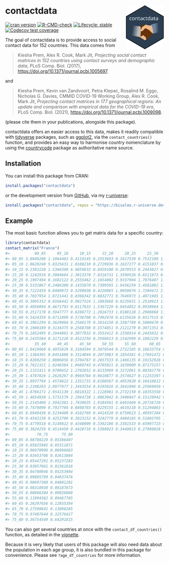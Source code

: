
<!-- README.md is generated from README.Rmd. Please edit that file -->

# contactdata <img src="man/figures/logo.svg" align="right" alt="" width="120" />

<!-- badges: start -->

[![cran
version](https://www.r-pkg.org/badges/version-ago/contactdata)](https://cran.r-project.org/package=contactdata/)
[![R-CMD-check](https://github.com/Bisaloo/contactdata/actions/workflows/R-CMD-check.yaml/badge.svg)](https://github.com/Bisaloo/contactdata/actions/workflows/R-CMD-check.yaml)
[![Lifecycle:
stable](https://img.shields.io/badge/lifecycle-stable-brightgreen.svg)](https://lifecycle.r-lib.org/articles/stages.html)
[![Codecov test
coverage](https://codecov.io/gh/Bisaloo/contactdata/branch/main/graph/badge.svg)](https://codecov.io/gh/Bisaloo/contactdata?branch=main)
<!-- badges: end -->

The goal of contactdata is to provide access to social contact data for
152 countries. This data comes from

> Kiesha Prem, Alex R. Cook, Mark Jit, *Projecting social contact
> matrices in 152 countries using contact surveys and demographic data*,
> PLoS Comp. Biol. (2017),
> <https://doi.org/10.1371/journal.pcbi.1005697>.

and

> Kiesha Prem, Kevin van Zandvoort, Petra Klepac, Rosalind M. Eggo,
> Nicholas G. Davies, CMMID COVID-19 Working Group, Alex R. Cook, Mark
> Jit, *Projecting contact matrices in 177 geographical regions: An
> update and comparison with empirical data for the COVID-19 era*, PLoS
> Comp. Biol. (2021), <https://doi.org/10.1371/journal.pcbi.1009098>.

(please cite them in your publications, alongside this package).

contactdata offers an easier access to this data, makes it readily
compatible with [tidyverse](https://www.tidyverse.org/) packages, such
as [ggplot2](https://ggplot2.tidyverse.org/), via the
`contact_countries()` function, and provides an easy way to harmonise
country nomenclature by using the
[countrycode](https://cran.r-project.org/package=countrycode) package as
authoritative name source.

## Installation

You can install this package from CRAN:

``` r
install.packages("contactdata")
```

or the development version from [GitHub](https://github.com/bisaloo),
via my [r-universe](https://bisaloo.r-universe.dev/):

``` r
install.packages("contactdata", repos = "https://bisaloo.r-universe.dev")
```

## Example

The most basic function allows you to get matrix data for a specific
country:

``` r
library(contactdata)
contact_matrix("France")
#>           00_05     05_10     10_15     15_20     20_25     25_30     30_35
#> 00_05 3.8049208 1.1064463 0.4119145 0.2553693 0.3417530 0.7532100 1.2090488
#> 05_10 1.0620240 5.0325631 1.0108210 0.2729936 0.1637277 0.4151037 0.9207158
#> 10_15 0.2383228 1.5384390 6.9859632 0.8459108 0.2870553 0.2443827 0.4032533
#> 15_20 0.1242916 0.3084664 2.3013378 7.8316731 1.3599526 0.6511973 0.5309225
#> 20_25 0.1997494 0.1682122 0.2555462 2.1654802 3.9337904 1.7076407 1.1677744
#> 25_30 0.5331867 0.2486300 0.1435870 0.7309595 1.9436259 3.4581082 1.7769048
#> 30_35 0.7222459 0.8480973 0.5299038 0.4228065 1.0050076 1.7204472 2.9192993
#> 35_40 0.7037954 1.0721441 0.8366342 0.6832771 0.7646973 1.4071985 1.7597999
#> 40_45 0.3095332 0.6566442 0.9827524 1.1093668 0.9235031 1.2518923 1.5914371
#> 45_50 0.4058094 0.4671793 0.6117632 1.5367229 0.9454052 0.9938984 1.2592405
#> 50_55 0.2517178 0.5947777 0.8288772 1.2016733 1.0188128 1.2906068 1.1792561
#> 55_60 0.5424359 0.6711899 0.5736708 0.7492978 0.6135626 0.9317515 0.9175372
#> 60_65 0.3961294 0.3629084 0.2566179 0.3614150 0.3387789 0.5080470 0.6393848
#> 65_70 0.1980189 0.3134375 0.2568708 0.1574851 0.2121279 0.3071351 0.4501078
#> 70_75 0.1052495 0.2944891 0.3077932 0.3553412 0.1558914 0.2445032 0.2530902
#> 75_80 0.2435584 0.3171220 0.4522256 0.3598813 0.1542999 0.1882229 0.3050821
#>           35_40     40_45     45_50     50_55     55_60      60_65      65_70
#> 00_05 1.0419960 0.4955829 0.3104594 0.3070544 0.2722105 0.18633754 0.12804520
#> 05_10 1.1384301 0.8451808 0.3314044 0.2073083 0.1854381 0.17691472 0.11164899
#> 10_15 0.8269250 1.0806856 0.5704767 0.2657533 0.1466135 0.10152928 0.08817052
#> 15_20 0.7621321 1.0248384 1.0489743 0.4785021 0.1639009 0.07173157 0.05282605
#> 20_25 1.1331411 0.9700452 1.2702652 0.8133999 0.3272061 0.08382776 0.04576510
#> 25_30 1.4707826 1.2626267 0.9969784 0.9610877 0.3574627 0.11253397 0.05165248
#> 30_35 1.8937794 1.4574822 1.1351731 0.8100567 0.4053920 0.18410812 0.08541583
#> 35_40 3.2108263 2.0977977 1.3443554 0.9195016 0.3641096 0.25969059 0.15240004
#> 40_45 1.8766171 2.9541130 1.6818322 1.1128901 0.2732150 0.18353558 0.11084809
#> 45_50 1.4654930 1.5731579 2.1964738 1.0863042 0.3406847 0.15129942 0.08636681
#> 50_55 1.2145400 1.5942381 1.7430635 1.9184501 0.6491669 0.26726729 0.11850585
#> 55_60 0.7479099 0.7927704 0.6808703 0.9229155 1.4619218 0.51294863 0.21825949
#> 60_65 0.6940436 0.5234400 0.4162769 0.4414520 0.6750623 1.40597284 0.42649139
#> 65_70 0.4543158 0.4253709 0.3023152 0.3242779 0.4404185 0.51803705 1.00304348
#> 70_75 0.4770518 0.5149822 0.4340009 0.3392186 0.3381533 0.65997723 0.61920693
#> 75_80 0.3824259 0.4514450 0.4428716 0.5388023 0.3440813 0.27980028 0.36715407
#>            70_75      75_80
#> 00_05 0.08780229 0.05386407
#> 05_10 0.05825985 0.05311071
#> 10_15 0.06970996 0.06966683
#> 15_20 0.03453706 0.02613884
#> 20_25 0.05447291 0.05237283
#> 25_30 0.03057661 0.02361016
#> 30_35 0.04700946 0.05253904
#> 35_40 0.09805799 0.04637476
#> 40_45 0.08697388 0.04801201
#> 45_50 0.08310938 0.08187873
#> 50_55 0.08806304 0.09026068
#> 55_60 0.11994582 0.09467785
#> 60_65 0.26297656 0.12855394
#> 65_70 0.27590642 0.13898285
#> 70_75 0.97407644 0.32576427
#> 75_80 0.36754549 0.64291815
```

You can also get several countries at once with the
`contact_df_countries()` function, as detailed in the
[vignette](https://bisaloo.github.io/contactdata/articles/visualise.html).

Because it is very likely that users of this package will also need data
about the population in each age group, it is also bundled in this
package for convenience. Please see `?age_df_countries` for more
information.
